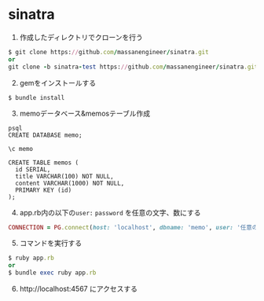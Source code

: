 # sinatra


1. 作成したディレクトリでクローンを行う
```ruby
$ git clone https://github.com/massanengineer/sinatra.git
or
git clone -b sinatra-test https://github.com/massanengineer/sinatra.git
```

2. gemをインストールする
```
$ bundle install
```

3. memoデータベース&memosテーブル作成
```
psql
CREATE DATABASE memo;

\c memo

CREATE TABLE memos (
  id SERIAL,
  title VARCHAR(100) NOT NULL,
  content VARCHAR(1000) NOT NULL,
  PRIMARY KEY (id)
);

```

4. app.rb内の以下の`user:` `password` を任意の文字、数にする
```ruby
CONNECTION = PG.connect(host: 'localhost', dbname: 'memo', user: '任意のユーザー', password: '任意のパスワード')
```


5. コマンドを実行する
```ruby
$ ruby app.rb
or
$ bundle exec ruby app.rb
```

6. http://localhost:4567 にアクセスする